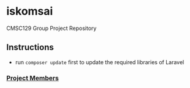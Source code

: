 # iskomsai

CMSC129 Group Project Repository

## Instructions
- run `composer update` first to update the required libraries of Laravel

### [Project Members](ProjectMembers.md)
